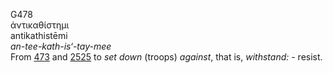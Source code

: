 <body>
  <p>G478<br>  ἀντικαθίστημι  <br> antikathistēmi  <br><i>an-tee-kath-is‘-tay-mee </i><br>From <a href="g0473.htm">473</a> and <a href="g2525.htm">2525</a>  to <i>set</i> <i>down</i> (troops) <i>against</i>, that is, <i>withstand:</i> - resist.<br></p>
 </body>